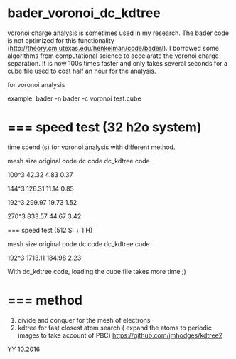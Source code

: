 # bader_voronoi_dc_kdtree

voronoi charge analysis is sometimes used in my research. The bader code is not optimized for this functionality (http://theory.cm.utexas.edu/henkelman/code/bader/).
I borrowed some algorithms from computational science to accelarate the voronoi charge separation. 
It is now 100s times faster and only takes several seconds for a cube file used to cost half an hour for the analysis.

for voronoi analysis

example:
bader -n bader -c voronoi test.cube

===
speed test (32 h2o system)
===
time spend (s) for voronoi analysis with different method.

mesh size  original code dc code     dc_kdtree code

100^3       42.32          4.83         0.37

144^3       126.31         11.14        0.85

192^3       299.97         19.73        1.52

270^3       833.57         44.67        3.42

===
speed test (512 Si + 1 H)

mesh size  original code dc code     dc_kdtree code

192^3       1713.11        184.98       2.23


With dc_kdtree code, loading the cube file takes more time ;)

===
method
===
1. divide and conquer for the mesh of electrons
2. kdtree for fast closest atom search ( expand the atoms to periodic images to take account of PBC)
   https://github.com/jmhodges/kdtree2

YY
10.2016
